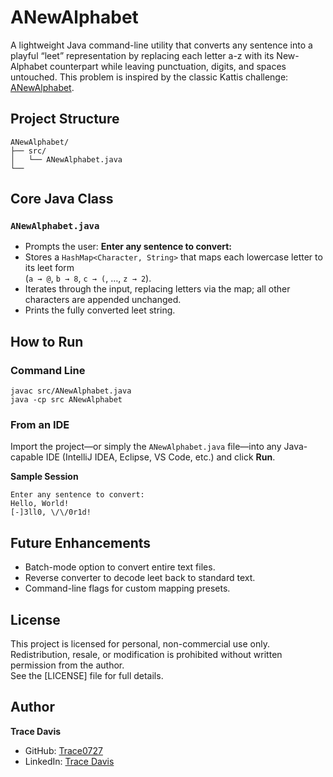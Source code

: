 # ANewAlphabet

A lightweight Java command-line utility that converts any sentence into a playful “leet” representation by replacing each letter a-z with its New-Alphabet counterpart while leaving punctuation, digits, and spaces untouched.
This problem is inspired by the classic Kattis challenge: [ANewAlphabet](https://open.kattis.com/problems/anewalphabet).

## Project Structure

    ANewAlphabet/
    ├── src/
    │   └── ANewAlphabet.java
    └──



## Core Java Class

### `ANewAlphabet.java`
- Prompts the user: **Enter any sentence to convert:**  
- Stores a `HashMap<Character, String>` that maps each lowercase letter to its leet form  
  (`a → @`, `b → 8`, `c → (`, …, `z → 2`).
- Iterates through the input, replacing letters via the map; all other characters are appended unchanged.
- Prints the fully converted leet string.



## How to Run

### Command Line

    javac src/ANewAlphabet.java
    java -cp src ANewAlphabet

### From an IDE  
Import the project—or simply the `ANewAlphabet.java` file—into any Java-capable IDE (IntelliJ IDEA, Eclipse, VS Code, etc.) and click **Run**.

**Sample Session**

    Enter any sentence to convert:
    Hello, World!
    [-]3ll0, \/\/0r1d!



## Future Enhancements
- Batch-mode option to convert entire text files.
- Reverse converter to decode leet back to standard text.
- Command-line flags for custom mapping presets.



## License
This project is licensed for personal, non-commercial use only. Redistribution, resale, or modification is prohibited without written permission from the author.  
See the [LICENSE] file for full details.



## Author
**Trace Davis**  
- GitHub: [Trace0727](https://github.com/Trace0727)  
- LinkedIn: [Trace Davis](https://www.linkedin.com/in/trace-d-926380138/)
